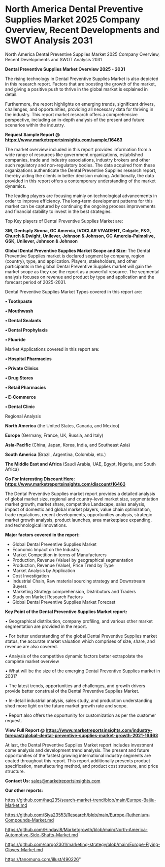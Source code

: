 # North America Dental Preventive Supplies Market 2025 Company Overview, Recent Developments and SWOT Analysis 2031
North America Dental Preventive Supplies Market 2025 Company Overview, Recent Developments and SWOT Analysis 2031

<Strong> Dental Preventive Supplies Market Overview 2025 - 2031</strong>

The rising technology in Dental Preventive Supplies Market is also depicted in this research report. Factors that are boosting the growth of the market, and giving a positive push to thrive in the global market is explained in detail.

Furthermore, the report highlights on emerging trends, significant drivers, challenges, and opportunities, providing all necessary data for thriving in the industry. This report market research offers a comprehensive perspective, including an in-depth analysis of the present and future scenarios within the industry.

<strong>Request Sample Report @ <a href=https://www.marketreportsinsights.com/sample/16463>https://www.marketreportsinsights.com/sample/16463</a></strong>

The market overview included in this report provides information from a wide range of resources like government organizations, established companies, trade and industry associations, industry brokers and other such regulatory and non-regulatory bodies. The data acquired from these organizations authenticate the Dental Preventive Supplies research report, thereby aiding the clients in better decision making. Additionally, the data provided in this report offers a contemporary understanding of the market dynamics.

The leading players are focusing mainly on technological advancements in order to improve efficiency. The long-term development patterns for this market can be captured by continuing the ongoing process improvements and financial stability to invest in the best strategies.

Top Key players of Dental Preventive Supplies Market are:

<strong>3M, Dentsply Sirona, GC Amercia, IVOCLAR VIVADENT, Colgate, P&G, Church & Dwight, Unilever, Johnson & Johnson, GC Amercia-Palmolive, GSK, Unilever, Johnson & Johnson</strong>

<strong><b>Global Dental Preventive Supplies Market Scope and Size:</b></strong>
The Dental Preventive Supplies market is declared segment by company, region (country), type, and application. Players, stakeholders, and other participants in the global Dental Preventive Supplies market will gain the market scope as they use the report as a powerful resource. The segmental analysis focuses on revenue and product by type and application and the forecast period of 2025-2031.

Dental Preventive Supplies Market Types covered in this report are:

<strong>• Toothpaste

• Mouthwash

• Dental Sealants

• Dental Prophylaxis

• Fluoride</strong>

Market Applications covered in this report are:

<strong>• Hospital Pharmacies

• Private Clinics

• Drug Stores

• Retail Pharmacies

• E-Commerce

• Dental Clinic</strong> 

Regional Analysis

<strong>North America</strong> (the United States, Canada, and Mexico)

<strong>Europe</strong> (Germany, France, UK, Russia, and Italy)

<strong>Asia-Pacific</strong> (China, Japan, Korea, India, and Southeast Asia)

<strong>South America</strong> (Brazil, Argentina, Colombia, etc.)

<strong>The Middle East and Africa</strong> (Saudi Arabia, UAE, Egypt, Nigeria, and South Africa)

<strong>Go For Interesting Discount Here: <a href=https://www.marketreportsinsights.com/discount/16463>https://www.marketreportsinsights.com/discount/16463</a></strong>

The Dental Preventive Supplies market report provides a detailed analysis of global market size, regional and country-level market size, segmentation market growth, market share, competitive Landscape, sales analysis, impact of domestic and global market players, value chain optimization, trade regulations, recent developments, opportunities analysis, strategic market growth analysis, product launches, area marketplace expanding, and technological innovations.

<strong><b>Major factors covered in the report:</b></strong>
<ul>
  <li>Global Dental Preventive Supplies Market </li>
  <li>Economic Impact on the Industry</li>
  <li>Market Competition in terms of Manufacturers</li>
  <li>Production, Revenue (Value) by geographical segmentation</li>
  <li>Production, Revenue (Value), Price Trend by Type</li>
  <li>Market Analysis by Application</li>
  <li>Cost Investigation</li>
  <li>Industrial Chain, Raw material sourcing strategy and Downstream Buyers</li>
  <li>Marketing Strategy comprehension, Distributors and Traders</li>
  <li>Study on Market Research Factors</li>
  <li>Global Dental Preventive Supplies Market Forecast</li>
</ul>

<strong><b>Key Point of the Dental Preventive Supplies Market report:</b></strong>

• Geographical distribution, company profiling, and various other market segmentation are provided in the report.

• For better understanding of the global Dental Preventive Supplies market status, the accurate market valuation which comprises of size, share, and revenue are also covered.

• Analysis of the competitive dynamic factors better extrapolate the complete market overview

• What will be the size of the emerging Dental Preventive Supplies market in 2031?

• The latest trends, opportunities and challenges, and growth drivers provide better construal of the Dental Preventive Supplies Market.

• In-detail industrial analysis, sales study, and production understanding shed more light on the future market growth rate and scope.

• Report also offers the opportunity for customization as per the customer request.

<strong><b>View Full Report @ <a href=https://www.marketreportsinsights.com/industry-forecast/global-dental-preventive-supplies-market-growth-2021-16463>https://www.marketreportsinsights.com/industry-forecast/global-dental-preventive-supplies-market-growth-2021-16463</a></b></strong>


At last, the Dental Preventive Supplies Market report includes investment come analysis and development trend analysis. The present and future opportunities of the fastest growing international industry segments are coated throughout this report. This report additionally presents product specification, manufacturing method, and product cost structure, and price structure.

<strong>Contact Us:</strong>
sales@marketreportsinsights.com

<strong>Our other reports:</strong>

<a href=https://github.com/haq235/search-market-trend/blob/main/Europe-Baijiu-Market.md>https://github.com/haq235/search-market-trend/blob/main/Europe-Baijiu-Market.md</a>

<a href=https://github.com/Siya23553/Research/blob/main/Europe-Ruthenium-Compounds-Market.md>https://github.com/Siya23553/Research/blob/main/Europe-Ruthenium-Compounds-Market.md</a>

<a href=https://github.com/Hindavi8/Marketgrowth/blob/main/North-America-Automotive-Side-Shafts-Market.md>https://github.com/Hindavi8/Marketgrowth/blob/main/North-America-Automotive-Side-Shafts-Market.md</a>

<a href=https://github.com/cargo2301/marketing-strategy/blob/main/Europe-Flying-Gloves-Market.md>https://github.com/cargo2301/marketing-strategy/blob/main/Europe-Flying-Gloves-Market.md</a>

<a href=https://tanomuno.com/illust/490226>https://tanomuno.com/illust/490226</a>"
